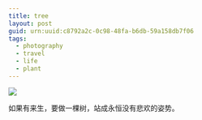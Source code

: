 ```yaml
---
title: tree
layout: post
guid: urn:uuid:c8792a2c-0c98-48fa-b6db-59a158db7f06
tags:
  - photography
  - travel
  - life
  - plant
---
```


![](http://7xpc17.com1.z0.glb.clouddn.com/hfu.io/2016-04-01-tree-IMG_2788.jpg)

如果有来生，要做一棵树，站成永恒没有悲欢的姿势。


